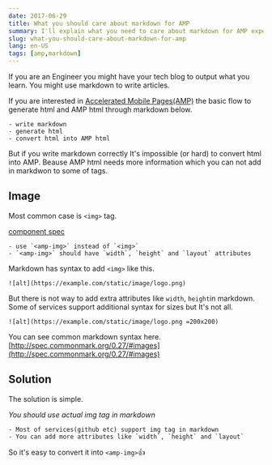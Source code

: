 ```yaml
---
date: 2017-06-29
title: What you should care about markdown for AMP
summary: I'll explain what you need to care about markdown for AMP expecially IMG, IFRAME
slug: what-you-should-care-about-markdown-for-amp
lang: en-US
tags: [amp,markdown]
---
```


If you are an Engineer you might have your tech blog to output what you learn.
You might use markdown to write articles.

If you are interested in [Accelerated Mobile Pages(AMP)](https://www.ampproject.org/) the basic flow to generate html and AMP html through markdown below.

```
- write markdown
- generate html
- convert html into AMP html
```

But if you write markdown correctly It's impossible (or hard) to convert html into AMP.
Beause AMP html needs more information which you can not add in markdwon to some of tags.

## Image

Most common case is `<img>` tag.

[component spec](https://github.com/ampproject/amphtml/blob/master/spec/amp-html-components.md#width-height-and-layout)

```
- use `<amp-img>` instead of `<img>`
- `<amp-img>` should have `width`, `height` and `layout` attributes
```

Markdown has syntax to add `<img>` like this.

```
![alt](https://example.com/static/image/logo.png)
```

But there is not way to add extra attributes like `width`, `height`in markdown.
Some of services support additional syntax for sizes but It's not all.

```
![alt](https://example.com/static/image/logo.png =200x200)
```

You can see common markdown syntax here.
[http://spec.commonmark.org/0.27/#images](http://spec.commonmark.org/0.27/#images)

## Solution

The solution is simple.

*You should use actual img tag in markdown*

```
- Most of services(github etc) support img tag in markdown
- You can add more attributes like `width`, `height` and `layout`
```

So it's easy to convert it into `<amp-img>`👍

